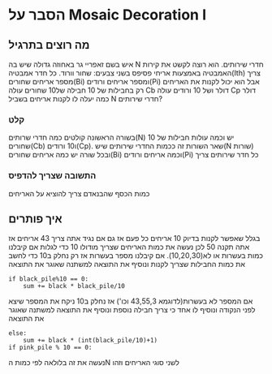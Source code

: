 # הסבר על Mosaic Decoration I
## מה רוצים בתרגיל
איש בשם זאפריי גר באחוזה גדולה שיש בה N  חדרי שירותים.
הוא רוצה לקשט את קירות האמבטיה באמצעות אריחי פסיפס בשני צבעים: שחור וורוד.
כל חדר אמבטיה(Ith) צריך מספר אריחים שחורים(Bi) ומספר אריחים ורודים(Pi)
אבל הוא יכול לקנות את האריחים רק בחבילות של 10
חבילה של10 שחורים עולה Cb דולר ושל 10 ורודים עולה Cp דולר
כמה יעלה לו לקנות אריחים בשביל N חדרי שירותים?

### קלט
בשורה הראשונה קולטים כמה חדרי שרותים(N) יש וכמה עולות חבילות של 10 שחורים(Cb) ו10 ורודים(Cp).
שאר השורות זה ככמות החדרי שירותים שיש(N שורות) ובכל שורה יש כמה אריחים שחורים(Bi) וכמה אריחים ורודים(Pi) כל חדר שירותים צריך

### התשובה שצריך להדפיס
כמות הכסף שהבנאדם צריך להוציא על האריחים


## איך פותרים
בגלל שאפשר לקנות בדיוק 10 אריחים כל פעם אז גם אם נגיד אתה צריך 43 אריחים אז אתה תקנה 50
לכן נעשה את כמות האריחים שצריך מודולו 10 כדי לגלות אם קיבלנו כמות בעשרות או לא(10,20,30).
אם קיבלנו מספר בעשרות אז רק נחלק ב10 כדי לחשב את כמות החבילות שצריך לקנות ונוסיף את התוצאה למשתנה שאוגר את התוצאה
```
if black_pile%10 == 0:
    sum += black * black_pile/10
```
 אם המספר לא בעשרות(לדוגמא 43,55,3 וכו') אז נחלק ב10 ניקח את המספר שיצא לפני הנקודה ונוסיף לו אחד כי צריך חבילה נוספת ונוסיף את התוצאה למשתנה שאוגר את התוצאה
```
else:
    sum += black * (int(black_pile/10)+1)
if pink_pile % 10 == 0:
```
נעשה את זה בלולאה לפי כמות הN לשני סוגי האריחים וזהו
